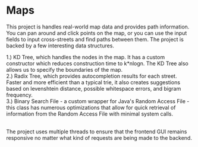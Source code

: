 Maps
=========

This project is handles real-world map data and provides path information. You can pan around and click points on the map, or you can use the input fields to input cross-streets and find paths between them. The project is backed by a few interesting data structures.

1.) KD Tree, which handles the nodes in the map. It has a custom constructor which reduces construction time to k*nlogn. The KD Tree also allows us to specify the boundaries of the map.<br>
2.) Radix Tree, which provides autocompletion results for each street. Faster and more efficient than a typical trie, it also creates suggestions based on levenshtein distance, possible whitespace errors, and bigram frequency.<br>
3.) Binary Search File - a custom wrapper for Java's Random Access File - this class has numerous optimizations that allow for quick retrieval of information from the Random Access File with minimal system calls.
<br><br>

The project uses multiple threads to ensure that the frontend GUI remains responsive no matter what kind of requests are being made to the backend.
